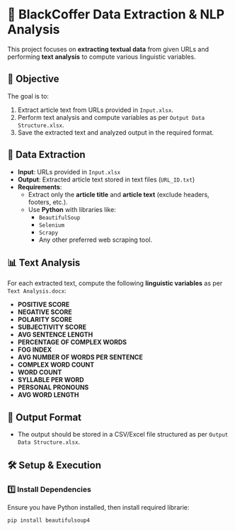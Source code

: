 # 📝 BlackCoffer Data Extraction & NLP Analysis

This project focuses on **extracting textual data** from given URLs and performing **text analysis** to compute various linguistic variables.

## 🚀 Objective
The goal is to:
1. Extract article text from URLs provided in `Input.xlsx`.
2. Perform text analysis and compute variables as per `Output Data Structure.xlsx`.
3. Save the extracted text and analyzed output in the required format.

## 📌 Data Extraction
- **Input**: URLs provided in `Input.xlsx`
- **Output**: Extracted article text stored in text files (`URL_ID.txt`)
- **Requirements**:
  - Extract only the **article title** and **article text** (exclude headers, footers, etc.).
  - Use **Python** with libraries like:
    - `BeautifulSoup`
    - `Selenium`
    - `Scrapy`
    - Any other preferred web scraping tool.

## 📊 Text Analysis
For each extracted text, compute the following **linguistic variables** as per `Text Analysis.docx`:
- **POSITIVE SCORE**
- **NEGATIVE SCORE**
- **POLARITY SCORE**
- **SUBJECTIVITY SCORE**
- **AVG SENTENCE LENGTH**
- **PERCENTAGE OF COMPLEX WORDS**
- **FOG INDEX**
- **AVG NUMBER OF WORDS PER SENTENCE**
- **COMPLEX WORD COUNT**
- **WORD COUNT**
- **SYLLABLE PER WORD**
- **PERSONAL PRONOUNS**
- **AVG WORD LENGTH**

## 📁 Output Format
- The output should be stored in a CSV/Excel file structured as per `Output Data Structure.xlsx`.

## 🛠️ Setup & Execution
### **1️⃣ Install Dependencies**
Ensure you have Python installed, then install required librarie:
```bash
pip install beautifulsoup4

